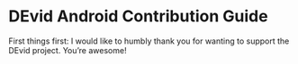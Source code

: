 # DEvid Android Contribution Guide

First things first: I would like to humbly thank you for wanting to support the
DEvid project.  You’re awesome!


